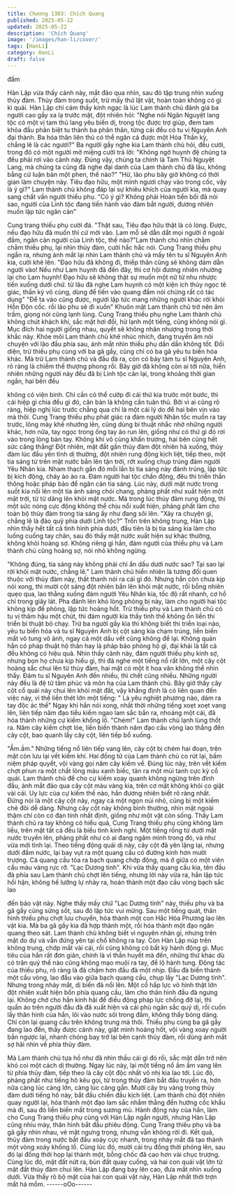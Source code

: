 ```yaml
---
title: Chương 1303: Chích Quang
published: 2025-05-22
updated: 2025-05-22
description: 'Chích Quang'
image: '/images/han-li/cover/'
tags: [HanLi]
category: HanLi
draft: false
---
```


đầm

Hàn Lập vừa thấy cảnh này, mắt đảo qua nhìn, sau đó tập trung
nhìn xuống thủy đàm.
Thủy đàm trong suốt, trừ mấy thứ lặt vặt, hoàn toàn không có gì
kì quái.
Hàn Lập chỉ cảm thấy kinh ngạc là lúc Lam thành chủ đánh giá ba
người cao gầy xa lạ trước mặt, đột nhiên hỏi:
"Nghe nói Ngân Nguyệt lang tộc có một vị tam thủ lang yêu biến
dị, trong tộc được trợ giúp, đem tam khỏa đầu phân biệt tu thành
ba phân thân, từng cái đều có tu vị Nguyên Anh đại thành. Ba hóa
thân liên thủ có thể ngăn cả được một Hóa Thần kỳ, chẳng lẽ là
các ngươi?"
Ba người gầy nghe kia Lam thành chủ hỏi, đều cười, trong đó có
một người mở miệng cười trả lời:
"Không ngờ huynh đệ chúng ta đều phải rơi vào cảnh này. Đúng
vậy, chúng ta chính là Tam Thủ Nguyệt Lang, mà chúng ta cũng
đã nghe đại danh của Lam thành chủ đã lâu, không bằng cứ luận
bàn một phen, thế nào?"
"Hừ, lão phu bây giờ không có thời gian làm chuyện này. Tiêu đạo
hữu, một mình ngươi chạy vào trong cốc, vậy là ý gì?" Lam thành
chủ không đáp lại sự khiêu khích của người kia, mà quay sang
chất vấn người thiếu phụ.
"Có ý gì? Không phải Hoàn tiền bối đã nói sao, người của Linh tộc
đang tiến hành vào đàm bắt người, đương nhiên muốn lập tức
ngăn cản"

Cung trang thiếu phụ cười đá.
"Thật sau, Tiêu đạo hữu thật là có lòng. Được, nếu đạo hữu đã
muốn thì cứ mời vào. Lam mỗ sẽ dẫn dắt mọi người ở ngoài đầm,
ngăn cản người của Linh tộc, thế nào?"Lam thành chủ nhìn chằm
chằm thiếu phụ, lại nhìn thủy đàm, cười hắc hắc nói.
Cung Trang thiếu phụ ngẩn ra, nhưng ánh mắt lại nhìn Lam thành
chủ và mấy tên tu sĩ Nguyên Anh kia, cười khẽ lên.
"Đạo hữu đã không đi, thiếp thân cũng sẽ không dám dẫn người
vào! Nếu như Lam huynh đã đến đây, thì cơ hội đương nhiên
nhường lại cho Lam huynh! Đạo hữu sẽ không thật sự muốn một
nữ tử nhu nhược tiến xuống dưới chứ. từ lâu đã nghe Lam huynh
có một kiện ích thủy ngọc tê giác, thần kỳ vô cùng, dùng để tiến
vào quang đầm nói chừng rất có tác dụng"
"Để ta vào cũng được, ngươi lập tức mang những người khác rời
khỏi Hỗn Độn cốc. rồi lão phu sẽ đi xuốn" Khuôn mặt Lam thành
chủ trở nên âm trầm, giọng nói cũng lạnh lùng.
Cung Trang thiếu phụ nghe Lam thành chủ không chút khách khí,
sắc mặt hơi đổi, hừ lạnh một tiếng, cũng không nói gì.
Mục đích hai người giống nhau, quyết sẽ không nhân nhượng
trong thời khắc này.
Khóe môi Lam thành chủ khẽ nhúc nhích, đang truyền âm nói
chuyện với lão đầu phía sau, ánh mắt nhìn thiếu phụ dần dần
không tốt.
Đối diện, trừ thiếu phụ cùng với ba gã gầy, cũng chỉ có ba gã yêu
tu biến hóa khác.
Mà trừ Lam thành chủ và đầu đà ra, còn có bảy tám tu sĩ Nguyên
Anh, rõ ràng là chiếm thế thượng phong rồi.
Bây giờ đã không còn ai tới nữa, hiển nhiên những người này đều
đã bị Linh tộc cản lại, trong khoảng thời gian ngắn, hai bên đều

không có viện binh.
Chỉ cần có thể cướp đi cái thứ kia trước một bước, thì cái hiệp gì
chia đều gì đó, căn bản là không cần tuân thủ.
Bởi vì ai cũng rõ ràng, hiệp nghị lúc trước chẳng qua chỉ là một
cái lý do để hai bên vịn vào mà thôi.
Cung Trang thiếu phụ phát giác ra đám người Nhân tốc muốn ra
tay trước, lông mày khẽ nhướng lên, cũng dùng bí thuật nhắc nhở
những người khác, hơn nữa, tay ngọc trong ống tay áo run lên,
giống như có thứ gì đó rơi vào trong lòng bàn tay.
Không khí vô cùng khẩn trương, hai bên cũng hết sức căng
thẳng! Đột nhiên, mặt đất gần thủy đàm đột nhiên hà xuống, thủy
đàm lúc đầu yên tĩnh dị thường, đột nhiên rung động kịch liệt, tiếp
theo, một tia sáng từ trên mặt nước bắn lên tận trời, rớt xuống
chụp trúng đám người Yêu Nhân kia.
Nham thạch gần đó mỗi lần bị tia sáng này đánh trúng, lập tức bị
kích động, chảy ào ào ra.
Đám người hai tộc chấn động, đêu thi triển thần thông hoặc pháp
bảo để ngăn cản tia sáng.
Lúc này, dưới mặt nước trong suốt kia nổi lên một tia ánh sáng
chói chang, phảng phất như xuất hiện một mặt trời, từ từ dâng lên
khỏi mặt nước. Mà trong lúc thủy đàm rung động, thì một sức
nóng cực động không thể chịu nổi xuất hiện, phảng phất làm cho
toàn bộ thủy đàm trong tia sáng ấy như đang sôi lên.
"Xảy ra chuyện gì, chẳng lẽ là đảo quỷ phía dưới Linh tộc?" Trốn
trên không trung, Hàn Lập nhìn thấy hết tất cả tình hình phía
dưới, đầu tiên là bị tia sáng kia làm cho luống cuống tay chân,
sau đó thấy mặt nước xuất hiện sự khác thường, không khỏi
hoảng sợ.
Không riêng gì hắn, đám người của thiếu phụ và Lam thành chủ
cũng hoảng sợ, nói nhỏ không ngừng.

"Không đúng, tia sáng này không phải chỉ ẩn dấu dưới nước sao?
Tại sao lại rời khỏi mặt nước, chẳng lẽ." Lam thành chủ hiển nhiên
là tương đối quen thuộc với thủy đàm này, thất thanh nói ra cái gì
đó. Nhưng hắn còn chưa kịp nói xong, thì mười cột sáng đột
nhiên bắn lên khỏi mặt nước, rồi bỗng nhiên quẹo qua, lao thẳng
xuống đám người Yêu Nhân kia, tốc độ rất nhanh, cơ hồ chỉ trong
giây lát.
Pha đánh lén khó lòng phòng bị này, làm cho người hai tộc không
kịp đề phòng, lập tức hoảng hốt.
Trừ thiếu phụ và Lam thành chủ có tu vị thâm hậu một chút, thì
đám người kia thấy tình thế không ổn liền thi triển bí thuật bỏ
chạy. Trừ ba người gầy kìa thì không biết thi triển loại nào, yêu tu
biến hóa và tu sĩ Nguyên Anh bị cột sáng kia chạm trúng, liền biến
mất vô tung vô ảnh, ngay cả một dấu vết cũng không để lại.
Không quản hắn có pháp thuật hộ thân hay là pháp bảo phòng hộ
gì, đại khái là tất cả đều không có hiệu quả.
Nhìn thấy cảnh này, đám người thiếu phụ kinh sợ, nhưng bọn họ
chưa kịp hiểu gì, thì đã nghe một tiếng nổ rất lớn, một cây cột
hoàng sắc chui lên từ thủy đàm, hai mặt có một ít hoa văn không
thể nhìn thấy.
Đám tu sĩ Nguyên Anh đến nhiều, thì chết cũng nhiều.
Những người này đều là đệ tử tâm phúc và môn hạ của Lam
thành chủ. Bây giờ thấy cây cột cổ quái này chui lên khỏi mặt đất,
vậy khẳng định là có liên quan đến việc này, vì thế liền thét lớn
một tiếng: " Là yêu nghiệt phương nào, dám ra tay độc ác thế"
Ngay khi hắn nói xong, nhất thời những tiếng xoẹt xoẹt vang lên,
liên tiếp năm đạo tiểu kiếm ngao lam sắc bắn ra, nhoáng một cái,
đã hóa thành những cự kiếm khổng lồ.
"Chém!" Lam thành chủ lạnh lùng thốt ra.
Năm cây kiếm chợt lóe, liền biến thành năm đạo cầu vòng lao
thẳng đến cây cột, bao quanh lấy cây cột, liên tiếp bổ xuống.

"Ầm.ầm." Những tiếng nổ liên tiếp vang lên, cây cột bị chém hai
đoạn, trên mặt còn lưu lại vết kiếm khí.
Hai đồng tử của Lam thành chủ co rút lại, bấm niệm pháp quyết,
vội vàng gọi năm cây kiếm về.
Đúng lúc này, trên vết kiếm chợt phun ra một chất lỏng màu xanh
biếc, tản ra một mùi tanh cực kỳ cổ quái.
Lam thành chủ để cho cự kiếm xoay quanh không ngừng trên
đỉnh đầu, ánh mắt đảo qua cây cột màu vàng kia, trên cơ mặt
không khỏi co giật vài cái.
Uy lực của cự kiếm thế nào, hắn đương nhiên biết rõ ràng nhất.
Đừng nói là một cây cột này, ngay cả một ngọn núi nhỏ, cũng bị
một kiếm chẻ đôi dễ dàng.
Nhưng cây cột này không bình thường, nhìn mặt ngoài thậm chí
còn có đạn tính nhất định, giống như một vật còn sống.
Thấy Lam thành chủ ra tay không có hiểu quả, Cung Trang thiếu
phụ cũng không làm liều, trên mặt tất cả đều là biểu tình kinh
nghi.
Một tiếng rống từ dưới mặt nước truyền lên, phảng phất như có ai
đang ngâm mình trong đó, và như vừa mới tỉnh lại.
Theo tiếng động quái dị này, cây cột đã yên lặng lại, nhưng dưới
đầm nước, lại bay vụt ra một quang cầu có đường kính hơn mười
trượng.
Cả quang cầu tỏa ra bạch quang chớp động, mà ở giữa có một
viên cầu màu vàng rực rỡ.
"Lạc Dương tinh".
Khi vừa thấy quang cầu kia, tên đầu đà phía sau Lam thành chủ
chợt lên tiếng, nhưng lời này vừa ra, hắn lập tức hối hận, không
hề lưỡng lự nhảy ra, hoán thành một đạo cầu vòng bạch sắc lao

đến bảo vật này.
Nghe thấy mấy chữ "Lạc Dương tinh" này, thiếu phụ và ba gã gầy
cũng sửng sốt, sau đó lập tức vui mừng.
Sau một tiếng quát, thân hình thiếu phụ chợt lưu chuyển, hóa
thành một con Hắc Hỏa Phương lao lên vật kia. Mà ba gã gầy kia
đã hợp thành một, rồi hóa thành một đạo ngân quang theo sát.
Lam thành chủ không biết vì nguyên nhân gì, nhưng trên mặt do
dự và vẫn đứng yên tại chổ không ra tay.
Còn Hàn Lập núp trên không trung, chớp mắt vài cái, rồi cũng
không có bất kỳ hành động gì.
Mục tiêu của hắn rất đơn giản, chính là vì thần huyết mà đến,
những thứ khác dù có trân quý thế nào cũng không mạo muội ra
tay, để lộ hành tung.
Động tác của thiếu phụ, rõ ràng là đã chậm hơn đầu đà một nhịp.
Đầu đà biến thành một cầu vòng, lao đầu vào giữa bạch quang
cầu, chụp lấy "Lạc Dương tinh".
Nhưng trong nháy mắt, dị biến đã nổi lên.
Một cổ hấp lực vô hình thật lớn đột nhiên xuất hiện bốn phía
quang cầu, làm cho thân hình đầu đà ngưng lại.
Không chờ cho hắn kinh hãi để điều động pháp lực chống đỡ lại,
thì quần áo trên người đầu đà đã xuất hiện và cái phù ngân sắc
quỷ dị, rồi cuốn lấy thân hình của hắn, lôi vào nước sôi trong đầm,
không thấy bóng dáng.
Chỉ còn lại quang cầu trên không trung mà thôi.
Thiếu phụ cùng ba gã gầy đang lao đến, thấy được cảnh này, giật
mình hoảng hốt, vội vàng xoay người bắn ngược lại, nhanh chóng
bay trở lại bên cạnh thủy đàm, rồi dùng ánh mắt sợ hãi nhìn về
phía thủy đàm.

Mà Lam thành chủ tựa hồ như đã nhìn thấu cái gì đó rồi, sắc mặt
dần trở nên khó coi một cách dị thường.
Ngay lúc này, lại một tiếng nổ ầm ầm vang lên từ phía thủy đàm,
tiếp theo là cây cột độc nhất vô nhị kia lao tới.
Lúc đó, phảng phất như tiếng hô kêu gọi, từ trong thủy đàm bắt
đầu truyền ra, hơn nữa càng lúc càng lớn, càng lúc càng gần.
Mười cây trụ vàng trong thủy đàm dưới tiếng hô này, bắt đầu
chiến đầu kịch liệt.
Lam thành chủ đột nhiên quay người lại, hóa thành một đạo lam
sắc nhắm thẳng đến hướng cốc khẩu mà đi, sau đó liền biến mất
trong sương mù.
Hành động này của hắn, làm cho Cung Trang thiếu phụ cùng với
Hàn Lập ngẩn người, nhưng Hàn Lập cũng nhíu mày, thân hình
bắt đầu phiêu động.
Cung Trang thiếu phụ và ba gã gầy nhìn nhau, vẻ mặt ngưng
trọng, nhưng vẫn không rời đi.
Kết quả, thủy đàm trong nước bắt đầu xoáy cực nhanh, trong
nháy mắt đã tạo thành một vòng xoáy khổng lồ.
Cùng lúc đó, mười cái trụ đồng thời phóng lên, sau đó lại đồng
thời họp lại thành một, bỗng chốc đã cao hơn vài chục trượng.
Cùng lúc đó, mặt đất nứt ra, bùn đất quay cuồng, và hai con quái
vật lớn từ mặt đất thủy đàm chui lên.
Hàn Lập đang bay lên cao, đưa mắt nhìn xuống dưới.
Vừa thấy rõ bộ mặt của hai con quái vật này, Hàn Lập nhất thời
trợn mắt há mồm.
------oOo------
